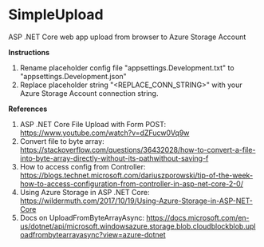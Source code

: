 # SimpleUpload
ASP .NET Core web app upload from browser to Azure Storage Account

**Instructions**
1. Rename placeholder config file "appsettings.Development.txt" to "appsettings.Development.json"
2. Replace placeholder string "<REPLACE_CONN_STRING>" with your Azure Storage Account connection string.

**References**
1. ASP .NET Core File Upload with Form POST: https://www.youtube.com/watch?v=dZFucw0Vq9w
2. Convert file to byte array: https://stackoverflow.com/questions/36432028/how-to-convert-a-file-into-byte-array-directly-without-its-pathwithout-saving-f
3. How to access config from Controller: https://blogs.technet.microsoft.com/dariuszporowski/tip-of-the-week-how-to-access-configuration-from-controller-in-asp-net-core-2-0/
5. Using Azure Storage in ASP .NET Core: https://wildermuth.com/2017/10/19/Using-Azure-Storage-in-ASP-NET-Core
4. Docs on UploadFromByteArrayAsync: https://docs.microsoft.com/en-us/dotnet/api/microsoft.windowsazure.storage.blob.cloudblockblob.uploadfrombytearrayasync?view=azure-dotnet
